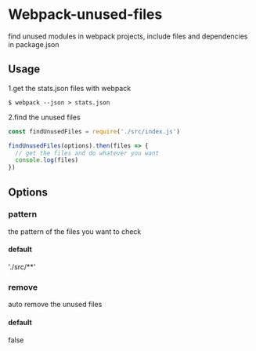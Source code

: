 # Webpack-unused-files
find unused modules in webpack projects, include files and dependencies in package.json

## Usage
1.get the stats.json files with webpack

```
$ webpack --json > stats.json
```

2.find the unused files

``` js
const findUnusedFiles = require('./src/index.js')

findUnusedFiles(options).then(files => {
  // get the files and do whatever you want
  console.log(files)
})
```

## Options

### pattern
the pattern of the files you want to check

#### default
'./src/**'

### remove
auto remove the unused files

#### default
false

